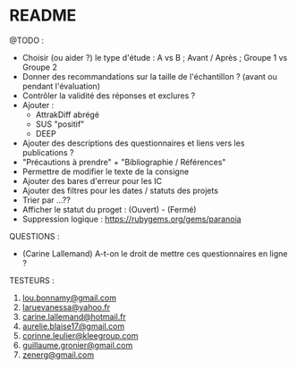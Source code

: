 # README

@TODO :
- Choisir (ou aider ?) le type d'étude : A vs B ; Avant / Après ; Groupe 1 vs Groupe 2
- Donner des recommandations sur la taille de l'échantillon ? (avant ou pendant l'évaluation)
- Contrôler la validité des réponses et exclures ?
- Ajouter :
  - AttrakDiff abrégé
  - SUS "positif"
  - DEEP
- Ajouter des descriptions des questionnaires et liens vers les publications ?
- "Précautions à prendre" + "Bibliographie / Références"
- Permettre de modifier le texte de la consigne
- Ajouter des bares d'erreur pour les IC
- Ajouter des filtres pour les dates / statuts des projets
- Trier par ...??
- Afficher le statut du proget : (Ouvert) - (Fermé)
- Suppression logique : https://rubygems.org/gems/paranoia

QUESTIONS :
- (Carine Lallemand) A-t-on le droit de mettre ces questionnaires en ligne ?

TESTEURS :
1. lou.bonnamy@gmail.com
2. laruevanessa@yahoo.fr
3. carine.lallemand@hotmail.fr
4. aurelie.blaise17@gmail.com
5. corinne.leulier@kleegroup.com
6. guillaume.gronier@gmail.com
7. zenerg@gmail.com
